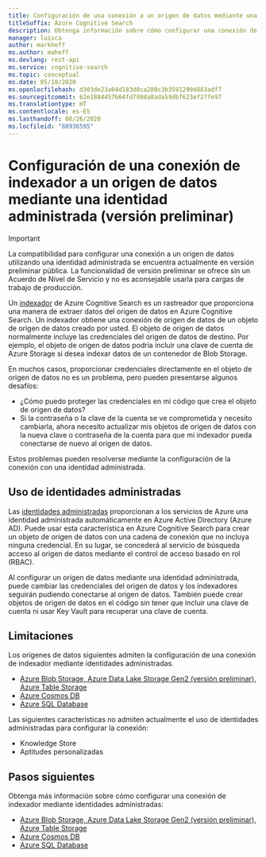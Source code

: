 ```yaml
---
title: Configuración de una conexión a un origen de datos mediante una identidad administrada (versión preliminar)
titleSuffix: Azure Cognitive Search
description: Obtenga información sobre cómo configurar una conexión de indexador a un origen de datos mediante una identidad administrada (versión preliminar)
manager: luisca
author: markheff
ms.author: maheff
ms.devlang: rest-api
ms.service: cognitive-search
ms.topic: conceptual
ms.date: 05/18/2020
ms.openlocfilehash: d303de23a04d183d0ca280c3b3591299d883adf7
ms.sourcegitcommit: 62e1884457b64fd798da8ada59dbf623ef27fe97
ms.translationtype: HT
ms.contentlocale: es-ES
ms.lasthandoff: 08/26/2020
ms.locfileid: "88936595"
---
```

# <a name="set-up-an-indexer-connection-to-a-data-source-using-a-managed-identity-preview"></a>Configuración de una conexión de indexador a un origen de datos mediante una identidad administrada (versión preliminar)

> [!IMPORTANT] 
> La compatibilidad para configurar una conexión a un origen de datos utilizando una identidad administrada se encuentra actualmente en versión preliminar pública. La funcionalidad de versión preliminar se ofrece sin un Acuerdo de Nivel de Servicio y no es aconsejable usarla para cargas de trabajo de producción.

Un [indexador](search-indexer-overview.md) de Azure Cognitive Search es un rastreador que proporciona una manera de extraer datos del origen de datos en Azure Cognitive Search. Un indexador obtiene una conexión de origen de datos de un objeto de origen de datos creado por usted. El objeto de origen de datos normalmente incluye las credenciales del origen de datos de destino. Por ejemplo, el objeto de origen de datos podría incluir una clave de cuenta de Azure Storage si desea indexar datos de un contenedor de Blob Storage.

En muchos casos, proporcionar credenciales directamente en el objeto de origen de datos no es un problema, pero pueden presentarse algunos desafíos:
* ¿Cómo puedo proteger las credenciales en mi código que crea el objeto de origen de datos?
* Si la contraseña o la clave de la cuenta se ve comprometida y necesito cambiarla, ahora necesito actualizar mis objetos de origen de datos con la nueva clave o contraseña de la cuenta para que mi indexador pueda conectarse de nuevo al origen de datos.

Estos problemas pueden resolverse mediante la configuración de la conexión con una identidad administrada.

## <a name="using-managed-identities"></a>Uso de identidades administradas

Las [identidades administradas](../active-directory/managed-identities-azure-resources/overview.md) proporcionan a los servicios de Azure una identidad administrada automáticamente en Azure Active Directory (Azure AD). Puede usar esta característica en Azure Cognitive Search para crear un objeto de origen de datos con una cadena de conexión que no incluya ninguna credencial. En su lugar, se concederá al servicio de búsqueda acceso al origen de datos mediante el control de acceso basado en rol (RBAC).

Al configurar un origen de datos mediante una identidad administrada, puede cambiar las credenciales del origen de datos y los indexadores seguirán pudiendo conectarse al origen de datos. También puede crear objetos de origen de datos en el código sin tener que incluir una clave de cuenta ni usar Key Vault para recuperar una clave de cuenta.

## <a name="limitations"></a>Limitaciones

Los orígenes de datos siguientes admiten la configuración de una conexión de indexador mediante identidades administradas. 

* [Azure Blob Storage, Azure Data Lake Storage Gen2 (versión preliminar), Azure Table Storage](search-howto-managed-identities-storage.md)
* [Azure Cosmos DB](search-howto-managed-identities-cosmos-db.md)
* [Azure SQL Database](search-howto-managed-identities-sql.md)

Las siguientes características no admiten actualmente el uso de identidades administradas para configurar la conexión:
* Knowledge Store
* Aptitudes personalizadas
 
## <a name="next-steps"></a>Pasos siguientes

Obtenga más información sobre cómo configurar una conexión de indexador mediante identidades administradas:

* [Azure Blob Storage, Azure Data Lake Storage Gen2 (versión preliminar), Azure Table Storage](search-howto-managed-identities-storage.md)
* [Azure Cosmos DB](search-howto-managed-identities-cosmos-db.md)
* [Azure SQL Database](search-howto-managed-identities-sql.md)